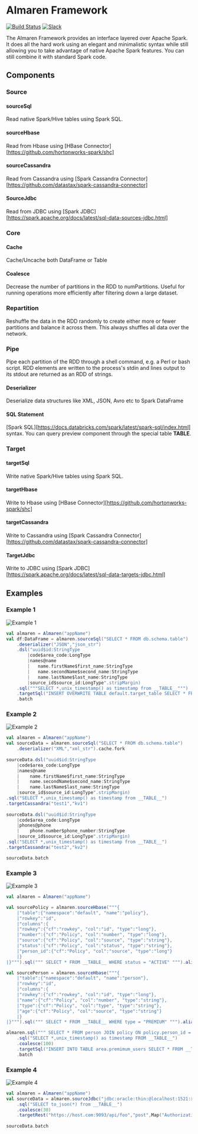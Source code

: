 # Almaren Framework

[![Build Status](https://travis-ci.org/music-of-the-ainur/almaren-framework.svg?branch=master)](https://travis-ci.org/music-of-the-ainur/almaren-framework)
[![Slack](https://img.shields.io/badge/chat-Slack-blue)](https://musicoftheainur.slack.com/messages/CN959DA2F)

The Almaren Framework provides an interface layered over Apache Spark. It does all the hard work using an elegant and minimalistic syntax while still allowing you to take advantage of native Apache Spark features. You can still combine it with standard Spark code.

## Components

### Source

#### sourceSql

Read native Spark/Hive tables using Spark SQL.

#### sourceHbase

Read from Hbase using [HBase Connector][https://github.com/hortonworks-spark/shc]

#### sourceCassandra

Read from Cassandra using [Spark Cassandra Connector][https://github.com/datastax/spark-cassandra-connector]

#### SourceJdbc

Read from JDBC using [Spark JDBC][https://spark.apache.org/docs/latest/sql-data-sources-jdbc.html]

### Core

#### Cache

Cache/Uncache both DataFrame or Table

#### Coalesce

Decrease the number of partitions in the RDD to numPartitions. Useful for running operations more efficiently after filtering down a large dataset.

### Repartition

Reshuffle the data in the RDD randomly to create either more or fewer partitions and balance it across them. This always shuffles all data over the network.

### Pipe

Pipe each partition of the RDD through a shell command, e.g. a Perl or bash script. RDD elements are written to the process's stdin and lines output to its stdout are returned as an RDD of strings.

#### Deserializer

Deserialize data structures like XML, JSON, Avro etc to Spark DataFrame

#### SQL Statement

[Spark SQL][https://docs.databricks.com/spark/latest/spark-sql/index.html] syntax. You can query preview component through the special table __TABLE__.

### Target

#### targetSql

Write native Spark/Hive tables using Spark SQL.

#### targetHbase

Write to Hbase using [HBase Connector][https://github.com/hortonworks-spark/shc]

#### targetCassandra

Write to Cassandra using [Spark Cassandra Connector][https://github.com/datastax/spark-cassandra-connector]

#### TargetJdbc

Write to JDBC using [Spark JDBC][https://spark.apache.org/docs/latest/sql-data-targets-jdbc.html]


## Examples

### Example 1

![Example 1](https://raw.githubusercontent.com/music-of-the-ainur/almaren-framework/master/docs/images/example1.png)

```scala
val almaren = Almaren("appName")
val df:DataFrame = almaren.sourceSql("SELECT * FROM db.schema.table")
    .deserializer("JSON","json_str")
    .dsl("uuid$id:StringType
        |code$area_code:LongType
        |names@name
        |	name.firstName$first_name:StringType
        |	name.secondName$second_name:StringType
        |	name.lastName$last_name:StringType
        |source_id$source_id:LongType".stripMargin)
    .sql("""SELECT *,unix_timestamp() as timestamp from __TABLE__""")
    .targetSql("INSERT OVERWRITE TABLE default.target_table SELECT * FROM __TABLE__")
    .batch
```

### Example 2

![Example 2](https://raw.githubusercontent.com/music-of-the-ainur/almaren-framework/master/docs/images/example2.png)

```scala
val almaren = Almaren("appName")
val sourceData = almaren.sourceSql("SELECT * FROM db.schema.table")
    .deserializer("XML","xml_str").cache.fork
        
sourceData.dsl("uuid$id:StringType
    |code$area_code:LongType
    |names@name
    |    name.firstName$first_name:StringType
    |    name.secondName$second_name:StringType
    |    name.lastName$last_name:StringType
    |source_id$source_id:LongType".stripMargin)
.sql("SELECT *,unix_timestamp() as timestamp from __TABLE__")
.targetCassandra("test1","kv1")
    
sourceData.dsl("uuid$id:StringType
    |code$area_code:LongType
    |phones@phone
    |    phone.number$phone_number:StringType
    |source_id$source_id:LongType".stripMargin)
.sql("SELECT *,unix_timestamp() as timestamp from __TABLE__")
.targetCassandra("test2","kv2")

sourceData.batch
```

### Example 3

![Example 3](https://raw.githubusercontent.com/music-of-the-ainur/almaren-framework/master/docs/images/example3.png)

```scala
val almaren = Almaren("appName")

val sourcePolicy = almaren.sourceHbase("""{
    |"table":{"namespace":"default", "name":"policy"},
    |"rowkey":"id",
    |"columns":{
    |"rowkey":{"cf":"rowkey", "col":"id", "type":"long"},
    |"number":{"cf":"Policy", "col":"number", "type":"long"},
    |"source":{"cf":"Policy", "col":"source", "type":"string"},
    |"status":{"cf":"Policy", "col":"status", "type":"string"},
    |"person_id":{"cf":"Policy", "col":"source", "type":"long"}
    |}
|}""").sql(""" SELECT * FROM __TABLE__ WHERE status = "ACTIVE" """).alias("policy")

val sourcePerson = almaren.sourceHbase("""{
    |"table":{"namespace":"default", "name":"person"},
    |"rowkey":"id",
    |"columns":{
    |"rowkey":{"cf":"rowkey", "col":"id", "type":"long"},
    |"name":{"cf":"Policy", "col":"number", "type":"string"},
    |"type":{"cf":"Policy", "col":"type", "type":"string"},
    |"age":{"cf":"Policy", "col":"source", "type":"string"}
    |}
|}""").sql(""" SELECT * FROM __TABLE__ WHERE type = "PREMIUM" """).alias("person")

almaren.sql(""" SELECT * FROM person JOIN policy ON policy.person_id = person.id """)
    .sql("SELECT *,unix_timestamp() as timestamp FROM __TABLE__")
    .coalesce(100)
    .targetSql("INSERT INTO TABLE area.premimum_users SELECT * FROM __TABLE__")
    .batch
```

### Example 4

![Example 4](https://raw.githubusercontent.com/music-of-the-ainur/almaren-framework/master/docs/images/example4.png)

```scala
val almaren = Almaren("appName")
val sourceData = almaren.sourceJdbc("jdbc:oracle:thin:@localhost:1521:xe","SELECT * FROM schema.table WHERE st_date >= (sysdate-1) AND st_date < sysdate")
    .sql("SELECT to_json(*) from __TABLE__")
    .coalesce(30)
    .targetRest("https://host.com:9093/api/foo","post",Map("Authorization" -> "Basic QWxhZGRpbjpPcGVuU2VzYW1l"))
    
sourceData.batch
```
